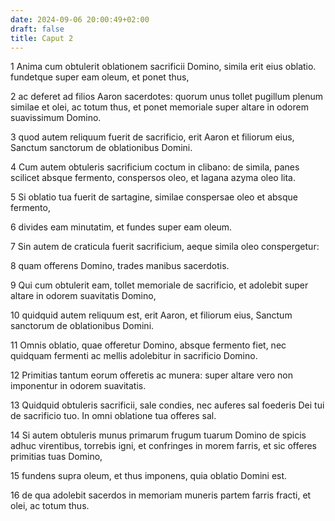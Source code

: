 ```yaml
---
date: 2024-09-06 20:00:49+02:00
draft: false
title: Caput 2
---
```





1 Anima cum obtulerit oblationem sacrificii Domino, simila erit eius oblatio. fundetque super eam oleum, et ponet thus,

2 ac deferet ad filios Aaron sacerdotes: quorum unus tollet pugillum plenum similae et olei, ac totum thus, et ponet memoriale super altare in odorem suavissimum Domino.

3 quod autem reliquum fuerit de sacrificio, erit Aaron et filiorum eius, Sanctum sanctorum de oblationibus Domini.

4 Cum autem obtuleris sacrificium coctum in clibano: de simila, panes scilicet absque fermento, conspersos oleo, et lagana azyma oleo lita.

5 Si oblatio tua fuerit de sartagine, similae conspersae oleo et absque fermento,

6 divides eam minutatim, et fundes super eam oleum.

7 Sin autem de craticula fuerit sacrificium, aeque simila oleo conspergetur:

8 quam offerens Domino, trades manibus sacerdotis.

9 Qui cum obtulerit eam, tollet memoriale de sacrificio, et adolebit super altare in odorem suavitatis Domino,

10 quidquid autem reliquum est, erit Aaron, et filiorum eius, Sanctum sanctorum de oblationibus Domini.

11 Omnis oblatio, quae offeretur Domino, absque fermento fiet, nec quidquam fermenti ac mellis adolebitur in sacrificio Domino.

12 Primitias tantum eorum offeretis ac munera: super altare vero non imponentur in odorem suavitatis.

13 Quidquid obtuleris sacrificii, sale condies, nec auferes sal foederis Dei tui de sacrificio tuo. In omni oblatione tua offeres sal.

14 Si autem obtuleris munus primarum frugum tuarum Domino de spicis adhuc virentibus, torrebis igni, et confringes in morem farris, et sic offeres primitias tuas Domino,

15 fundens supra oleum, et thus imponens, quia oblatio Domini est.

16 de qua adolebit sacerdos in memoriam muneris partem farris fracti, et olei, ac totum thus.

